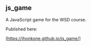 ## js_game

A JavaScript game for the WSD course.

Published here:

[https://jhonkone.github.io/js_game/]